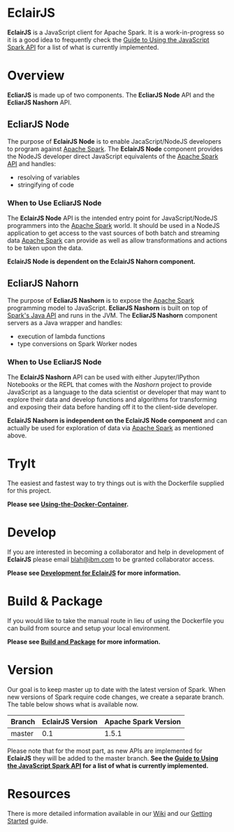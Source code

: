EclairJS 
===================
**EclairJS** is a JavaScript client for Apache Spark.  It is a work-in-progress so it is a good idea to frequently check the [Guide to Using the JavaScript Spark API](https://github.rtp.raleigh.ibm.com/EclairJS/eclairjs-node/wikis/Guide-to-using-the-JavaScript-Spark-API) for a list of what is currently implemented.

Overview
===================
**EcliarJS** is made up of two components.  The **EcliarJS Node** API and the **EcliarJS Nashorn** API.

## EcliarJS Node
The purpose of **EclairJS Node** is to enable JacaScript/NodeJS developers to program against [Apache Spark](http://spark.apache.org/).  The **EclairJS Node** component provides the NodeJS developer direct JavaScript equivalents of the [Apache Spark API](http://spark.apache.org/docs/latest/api/java/index.html) and handles:
* resolving of variables
* stringifying of code

### When to Use EcliarJS Node
The **EclairJS Node** API is the intended entry point for JavaScript/NodeJS programmers into the [Apache Spark](http://spark.apache.org/) world.  It should be used in a NodeJS application to get access to the vast sources of both batch and streaming data [Apache Spark](http://spark.apache.org/) can provide as well as allow transformations and actions to be taken upon the data.

**EclairJS Node is dependent on the EclairJS Nahorn component.**

## EcliarJS Nahorn
The purpose of **EcliarJS Nashorn** is to expose the [Apache Spark](http://spark.apache.org/) programming model to JavaScript.  **EcliarJS Nashorn** is built on top of [Spark's Java API](http://spark.apache.org/docs/latest/api/java/index.html) and runs in the JVM.  The **EcliarJS Nashorn** component servers as a Java wrapper and handles:
* execution of lambda functions
* type conversions on Spark Worker nodes

### When to Use EcliarJS Node
The **EclairJS Nashorn** API can be used with either Jupyter/IPython Notebooks or the REPL that comes with the _Nashorn_ project to provide JavaScript as a language to the data scientist or developer that may want to explore their data and develop functions and algorithms for transforming and exposing their data before handing off it to the client-side developer.

**EclairJS Nashorn is independent on the EclairJS Node component** and can actually be used for exploration of data via [Apache Spark](http://spark.apache.org/) as mentioned above.

TryIt
===================
The easiest and fastest way to try things out is with the Dockerfile supplied for this project.  

**Please see [Using-the-Docker-Container](https://github.rtp.raleigh.ibm.com/EclairJS/eclairjs-node/wikis/Using-the-Docker-Container).**

Develop
===================
If you are interested in becoming a collaborator and help in development of **EclairJS** please email blah@ibm.com to be granted collaborator access.

**Please see [Development for EclairJS](https://github.rtp.raleigh.ibm.com/EclairJS/eclairjs-node/wikis/Development-for-EclairJS) for more information.**

Build & Package
===================
If you would like to take the manual route in lieu of using the Dockerfile you can build from source and setup your local environment.

**Please see [Build and Package](https://github.rtp.raleigh.ibm.com/EclairJS/eclairjs-node/wikis/Build-and-Package) for more information.**

Version
===================
Our goal is to keep master up to date with the latest version of Spark. When new versions of Spark require code changes, we create a separate branch. The table below shows what is available now.

| Branch | EclairJS Version | Apache Spark Version |
| -------- | -------- | -------- |
| master   | 0.1   | 1.5.1 |

Please note that for the most part, as new APIs are implemented for **EclairJS** they will be added to the master branch.  **See the [Guide to Using the JavaScript Spark API](https://github.rtp.raleigh.ibm.com/EclairJS/eclairjs-node/wikis/Guide-to-using-the-JavaScript-Spark-API) for a list of what is currently implemented.**

Resources
===================
There is more detailed information available in our [Wiki](https://github.rtp.raleigh.ibm.com/EclairJS/eclairjs-node/wikis/home) and our [Getting Started](https://github.rtp.raleigh.ibm.com/EclairJS/eclairjs-node/wikis/Getting-Started-With-EclairJS-Node) guide.

